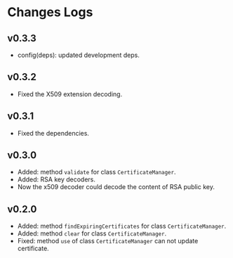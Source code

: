 # Changes Logs

## v0.3.3

- config(deps): updated development deps.

## v0.3.2

- Fixed the X509 extension decoding.

## v0.3.1

- Fixed the dependencies.

## v0.3.0

- Added: method `validate` for class `CertificateManager`.
- Added: RSA key decoders.
- Now the x509 decoder could decode the content of RSA public key.

## v0.2.0

- Added: method `findExpiringCertificates` for class `CertificateManager`.
- Added: method `clear` for class `CertificateManager`.
- Fixed: method `use` of class `CertificateManager` can not update certificate.
